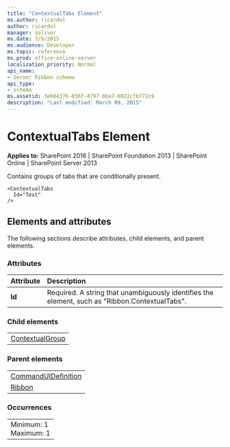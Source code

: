 ```yaml
---
title: "ContextualTabs Element"
ms.author: ricardol
author: ricardol
manager: soliver
ms.date: 3/9/2015
ms.audience: Developer
ms.topic: reference
ms.prod: office-online-server
localization_priority: Normal
api_name:
- Server Ribbon schema
api_type:
- schema
ms.assetid: 3e68437b-036f-4797-bba7-6022cfb772c9
description: "Last modified: March 09, 2015"
---
```


# ContextualTabs Element

 
  
 **Applies to:** SharePoint 2016 | SharePoint Foundation 2013 | SharePoint Online | SharePoint Server 2013
  
Contains groups of tabs that are conditionally present. 
  
```
<ContextualTabs
  Id="Text"
/>
```

## Elements and attributes

The following sections describe attributes, child elements, and parent elements.

### Attributes

|**Attribute**|**Description**|
|:-----|:-----|
|**Id** <br/> |Required. A string that unambiguously identifies the element, such as "Ribbon.ContextualTabs".  <br/> |
   
### Child elements

||
|:-----|
|[ContextualGroup](contextualgroup-element.md)|
   
### Parent elements

||
|:-----|
|[CommandUIDefinition](commanduidefinition-element.md) <br/> |
|[Ribbon](ribbon-element.md) <br/> |
   
### Occurrences

||
|:-----|
|Minimum: 1  <br/> Maximum: 1  <br/> |
   

